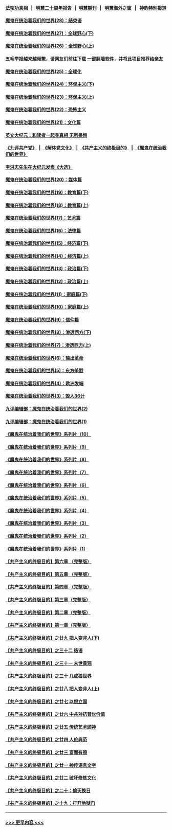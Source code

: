 #### [法轮功真相](https://github.com/gfw-breaker/truth/blob/master/README.md?t=0) &nbsp;&nbsp;|&nbsp;&nbsp; [明慧二十周年报告](https://github.com/gfw-breaker/mh-reports/blob/master/README.md?t=0) &nbsp;&nbsp;|&nbsp;&nbsp;[明慧期刊](https://github.com/gfw-breaker/mh-qikan) &nbsp;&nbsp;|&nbsp;&nbsp; [明慧海外之窗](https://github.com/gfw-breaker/mh-news/blob/master/README.md?t=0) &nbsp;&nbsp;|&nbsp;&nbsp; [神韵特别报道](https://github.com/gfw-breaker/mh-news/blob/master/shenyun.md?t=0)
#### [魔鬼在统治着我们的世界(28)：结束语](../pages/nsc422/n10936246.md?t=07030051) 
#### [魔鬼在统治着我们的世界(27)：全球野心(下)](../pages/nsc422/n10928319.md?t=07030051) 
#### [魔鬼在统治着我们的世界(26)：全球野心(上)](../pages/nsc422/n10900318.md?t=07030051) 
#### 五毛举报越来越频繁，请网友们前往下载 [一键翻墙软件](https://github.com/gfw-breaker/ssr-accounts)，并将此项目推荐给亲友
#### [魔鬼在统治着我们的世界(25)：全球化](../pages/nsc422/n10788205.md?t=07030051) 
#### [魔鬼在统治着我们的世界(24)：环保主义(下)](../pages/nsc422/n10695307.md?t=07030051) 
#### [魔鬼在统治着我们的世界(23)：环保主义(上)](../pages/nsc422/n10688613.md?t=07030051) 
#### [魔鬼在统治着我们的世界(22)：恐怖主义](../pages/nsc422/n10614727.md?t=07030051) 
#### [魔鬼在统治着我们的世界(21)：文化篇](../pages/nsc422/n10597706.md?t=07030051) 
#### [英文大纪元：和读者一起寻真相 无所畏惧](../pages/nsc422/n12542027.md?t=07030051) 
#### [《九评共产党》](https://github.com/begood0513/9ping.md/blob/master/README.md) &nbsp;|&nbsp; [《解体党文化》](../../../../jtdwh.md/blob/master/README.md)  &nbsp;|&nbsp; [《共产主义的终极目的》](../../../../gczydzjmd.md/blob/master/README.md) &nbsp;|&nbsp; [《魔鬼在统治我们的世界》](../../../../mgztzwmdsj.md/blob/master/README.md) 
#### [李洪志先生在大纪元发表《大选》](../pages/nsc422/n12534746.md?t=07030051) 
#### [魔鬼在统治着我们的世界(20)：媒体篇](../pages/nsc422/n10586579.md?t=07030051) 
#### [魔鬼在统治着我们的世界(19)：教育篇(下)](../pages/nsc422/n10564808.md?t=07030051) 
#### [魔鬼在统治着我们的世界(18)：教育篇(上)](../pages/nsc422/n10526970.md?t=07030051) 
#### [魔鬼在统治着我们的世界(17)：艺术篇](../pages/nsc422/n10499093.md?t=07030051) 
#### [魔鬼在统治着我们的世界(16)：法律篇](../pages/nsc422/n10485969.md?t=07030051) 
#### [魔鬼在统治着我们的世界(15)：经济篇(下)](../pages/nsc422/n10469975.md?t=07030051) 
#### [魔鬼在统治着我们的世界(14)：经济篇(上)](../pages/nsc422/n10457370.md?t=07030051) 
#### [魔鬼在统治着我们的世界(13)：政治篇(下)](../pages/nsc422/n10448270.md?t=07030051) 
#### [魔鬼在统治着我们的世界(12)：政治篇(上)](../pages/nsc422/n10444576.md?t=07030051) 
#### [魔鬼在统治着我们的世界(11)：家庭篇(下)](../pages/nsc422/n10440961.md?t=07030051) 
#### [魔鬼在统治着我们的世界(10)：家庭篇(上)](../pages/nsc422/n10435448.md?t=07030051) 
#### [魔鬼在统治着我们的世界(9)：信仰篇](../pages/nsc422/n10432159.md?t=07030051) 
#### [魔鬼在统治着我们的世界(8)：渗透西方(下)](../pages/nsc422/n10429603.md?t=07030051) 
#### [魔鬼在统治着我们的世界(7)：渗透西方(上)](../pages/nsc422/n10426013.md?t=07030051) 
#### [魔鬼在统治着我们的世界(6)：输出革命](../pages/nsc422/n10421536.md?t=07030051) 
#### [魔鬼在统治着我们的世界(5)：东方杀戮](../pages/nsc422/n10417707.md?t=07030051) 
#### [魔鬼在统治着我们的世界(4)：欧洲发端](../pages/nsc422/n10414890.md?t=07030051) 
#### [魔鬼在统治着我们的世界(3)：毁人36计](../pages/nsc422/n10411583.md?t=07030051) 
#### [九评编辑部：魔鬼在统治着我们的世界(2)](../pages/nsc422/n10410036.md?t=07030051) 
#### [九评编辑部：魔鬼在统治着我们的世界(1)](../pages/nsc422/n10406825.md?t=07030051) 
#### [《魔鬼在统治着我们的世界》系列片（10）](../pages/nsc422/n12292670.md?t=07030051) 
#### [《魔鬼在统治着我们的世界》系列片（9）](../pages/nsc422/n12290859.md?t=07030051) 
#### [《魔鬼在统治着我们的世界》系列片（8）](../pages/nsc422/n12287445.md?t=07030051) 
#### [《魔鬼在统治着我们的世界》系列片（7）](../pages/nsc422/n12283425.md?t=07030051) 
#### [《魔鬼在统治着我们的世界》系列片（6）](../pages/nsc422/n12282314.md?t=07030051) 
#### [《魔鬼在统治着我们的世界》系列片（5）](../pages/nsc422/n12281419.md?t=07030051) 
#### [《魔鬼在统治着我们的世界》系列片（4）](../pages/nsc422/n12274024.md?t=07030051) 
#### [《魔鬼在统治着我们的世界》系列片（3）](../pages/nsc422/n12271322.md?t=07030051) 
#### [《魔鬼在统治着我们的世界》系列片（2）](../pages/nsc422/n12269049.md?t=07030051) 
#### [《魔鬼在统治着我们的世界》系列片（1）](../pages/nsc422/n12267575.md?t=07030051) 
#### [【共产主义的终极目的】第六章 （完整版）](../pages/nsc422/n11428913.md?t=07030051) 
#### [【共产主义的终极目的】第五章 （完整版）](../pages/nsc422/n11428912.md?t=07030051) 
#### [【共产主义的终极目的】第四章 （完整版）](../pages/nsc422/n11428907.md?t=07030051) 
#### [【共产主义的终极目的】第三章（完整版）](../pages/nsc422/n11428848.md?t=07030051) 
#### [【共产主义的终极目的】第二章（完整版）](../pages/nsc422/n11428831.md?t=07030051) 
#### [【共产主义的终极目的】第一章（完整版）](../pages/nsc422/n11417651.md?t=07030051) 
#### [【共产主义的终极目的】之廿九 把人变非人(下)](../pages/nsc422/n11344140.md?t=07030051) 
#### [【共产主义的终极目的】之三十二 结语](../pages/nsc422/n11360535.md?t=07030051) 
#### [【共产主义的终极目的】之三十一 末世景观](../pages/nsc422/n11351129.md?t=07030051) 
#### [【共产主义的终极目的】之三十 几成狼世界](../pages/nsc422/n11348280.md?t=07030051) 
#### [【共产主义的终极目的】之廿八 把人变非人(上)](../pages/nsc422/n11340492.md?t=07030051) 
#### [【共产主义的终极目的】之廿七 以恨立国](../pages/nsc422/n11336944.md?t=07030051) 
#### [【共产主义的终极目的】之廿六 中共对抗普世价值](../pages/nsc422/n11324785.md?t=07030051) 
#### [【共产主义的终极目的】之廿五 传统艺术颂神](../pages/nsc422/n11296396.md?t=07030051) 
#### [【共产主义的终极目的】之廿四 人伦典范](../pages/nsc422/n11296397.md?t=07030051) 
#### [【共产主义的终极目的】之廿三 富而有德](../pages/nsc422/n11283598.md?t=07030051) 
#### [【共产主义的终极目的】之廿一 神传语言文字](../pages/nsc422/n11263265.md?t=07030051) 
#### [【共产主义的终极目的】之廿二 破坏修炼文化](../pages/nsc422/n11245728.md?t=07030051) 
#### [【共产主义的终极目的】之二十：偷天换日](../pages/nsc422/n11238846.md?t=07030051) 
#### [【共产主义的终极目的】之十九：打开地狱门](../pages/nsc422/n11206376.md?t=07030051) 

----
#### [ >>> 更早内容 <<< ](../indexes/nsc422-earlier.md)
